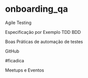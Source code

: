 # onboarding_qa

Agile Testing

Especificação por Exemplo
  TDD
  BDD
  
Boas Práticas de automação de testes

GitHub



#ficadica
  
  Meetups e Eventos
  
  
